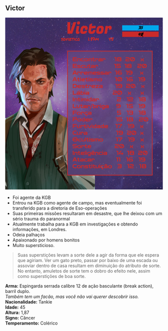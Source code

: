 ## Victor

<p><img src="/docs/assets/images/FichaVictor.jpg" width="550" height="550" alt="Ficha do Victor" title="Moço bonito, moço formoso"></p>

* Foi agente da KGB
* Entrou na KGB como agente de campo, mas eventualmente foi transferido para a diretoria de Eso-operações
* Suas primeiras missões resultaram em desastre, que lhe deixou com um sério trauma do paranormal
* Atualmente trabalha para a KGB em investigações e obtendo informações, em Londres.
* Odeia palhaços
* Apaixonado por homens bonitos
* Muito supersticioso.
> Suas superstições levam a sorte dele a agir da forma que ele espera que agiriam. Ver um gato preto, passar por baixo de uma escada ou assoviar dentro de casa resultam em diminuição do atributo de sorte. No entanto, amuletos de sorte tem o dobro do efeito nele, assim como superstições de boa sorte. 

**Arma:** Espingarda serrada calibre 12 de ação basculante (break action), barril duplo. <br>
*Também tem um facão, mas você não vai querer descobrir isso.* <br>
**Nacionalidade:** Tankie <br>
**Idade:** 45 <br>
**Altura:** 1,87 <br>
**Signo:** Câncer <br>
**Temperamento:** Colérico <br>